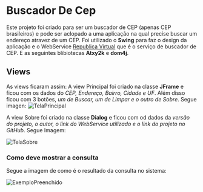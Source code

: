 # Buscador De Cep

Este projeto foi criado para ser um buscador de CEP (apenas CEP brasileiros) e pode ser aclopado a uma aplicação na qual precise buscar um endereço atravez de um CEP. Foi utilizado o **Swing** para faz o design da aplicação e o WebService [Republica Virtual](https://republicavirtual.com.br/) que é o serviço de buscador de CEP. E as seguintes blibiotecas **Atxy2k** e **dom4j**.

## Views

As views ficaram assim: 
A view Principal foi criado na classe **JFrame** e ficou com os dados do *CEP, Endereço, Bairro, Cidade e UF*. Além disso ficou com 3 botões, *um de Buscar, um de Limpar e o outro de Sobre*. Segue imagen: 
![TelaPrincipal](https://user-images.githubusercontent.com/62664817/226195038-86222a87-ecbe-45be-9344-790a5d539027.PNG)

A view Sobre foi criado na classe **Dialog** e ficou com od dados da *versão do projeto, o autor, o link do WebService utilizado e o link do projeto no GitHub*. Segue Imagem:

![TelaSobre](https://user-images.githubusercontent.com/62664817/226195104-c783190e-0181-475d-b43c-4c221ebcfd0b.PNG)

### Como deve mostrar a consulta
Segue a imagem de como é o resultado da consulta no sistema: 

![ExemploPreenchido](https://user-images.githubusercontent.com/62664817/226195142-7e43639f-35f3-4eb5-aaf6-f8c16f5b41db.PNG)

